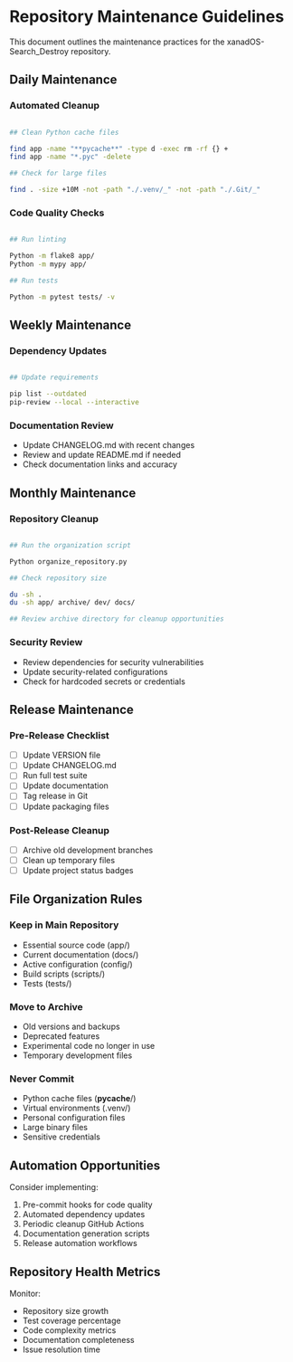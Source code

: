 # Repository Maintenance Guidelines

This document outlines the maintenance practices for the xanadOS-Search_Destroy repository.

## Daily Maintenance

### Automated Cleanup

```bash

## Clean Python cache files

find app -name "**pycache**" -type d -exec rm -rf {} +
find app -name "*.pyc" -delete

## Check for large files

find . -size +10M -not -path "./.venv/_" -not -path "./.Git/_"
```

### Code Quality Checks

```bash

## Run linting

Python -m flake8 app/
Python -m mypy app/

## Run tests

Python -m pytest tests/ -v
```

## Weekly Maintenance

### Dependency Updates

```bash

## Update requirements

pip list --outdated
pip-review --local --interactive
```

### Documentation Review

- Update CHANGELOG.md with recent changes
- Review and update README.md if needed
- Check documentation links and accuracy

## Monthly Maintenance

### Repository Cleanup

```bash

## Run the organization script

Python organize_repository.py

## Check repository size

du -sh .
du -sh app/ archive/ dev/ docs/

## Review archive directory for cleanup opportunities

```

### Security Review

- Review dependencies for security vulnerabilities
- Update security-related configurations
- Check for hardcoded secrets or credentials

## Release Maintenance

### Pre-Release Checklist

- [ ] Update VERSION file
- [ ] Update CHANGELOG.md
- [ ] Run full test suite
- [ ] Update documentation
- [ ] Tag release in Git
- [ ] Update packaging files

### Post-Release Cleanup

- [ ] Archive old development branches
- [ ] Clean up temporary files
- [ ] Update project status badges

## File Organization Rules

### Keep in Main Repository

- Essential source code (app/)
- Current documentation (docs/)
- Active configuration (config/)
- Build scripts (scripts/)
- Tests (tests/)

### Move to Archive

- Old versions and backups
- Deprecated features
- Experimental code no longer in use
- Temporary development files

### Never Commit

- Python cache files (**pycache**/)
- Virtual environments (.venv/)
- Personal configuration files
- Large binary files
- Sensitive credentials

## Automation Opportunities

Consider implementing:

1. Pre-commit hooks for code quality
2. Automated dependency updates
3. Periodic cleanup GitHub Actions
4. Documentation generation scripts
5. Release automation workflows

## Repository Health Metrics

Monitor:

- Repository size growth
- Test coverage percentage
- Code complexity metrics
- Documentation completeness
- Issue resolution time
